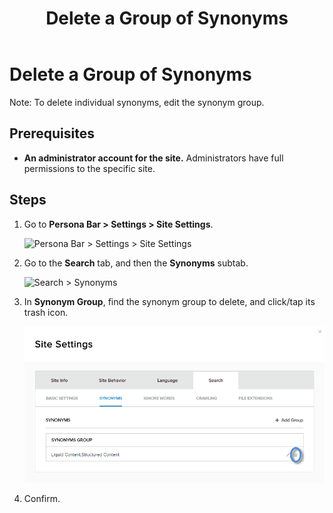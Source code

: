 ﻿---
uid: delete-group-of-synonyms
locale: en
title: Delete a Group of Synonyms
dnnversion: 09.02.00
related-topics: add-group-of-synonyms,edit-group-of-synonyms
---

# Delete a Group of Synonyms

Note: To delete individual synonyms, edit the synonym group.

## Prerequisites

*   **An administrator account for the site.** Administrators have full permissions to the specific site.

## Steps

1.  Go to **Persona Bar \> Settings \> Site Settings**.
    
    ![Persona Bar > Settings > Site Settings](/images/scr-pbar-host-Settings-E91.png)
    
2.  Go to the **Search** tab, and then the **Synonyms** subtab.
    
    ![Search > Synonyms](/images/scr-pbtabs-all-Settings-SiteSettings-Search-Synonyms-E90.png)
    
3.  In **Synonym Group**, find the synonym group to delete, and click/tap its trash icon.
    
      
    
    ![](/images/scr-SiteSettings-Search-Synonyms-delete-icon-E90.png)
    
      
    
4.  Confirm.
